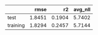|          |   rmse |     r2 |   avg_nll |
|:---------|-------:|-------:|----------:|
| test     | 1.8451 | 0.1904 |    5.7402 |
| training | 1.8294 | 0.2457 |    5.7144 |